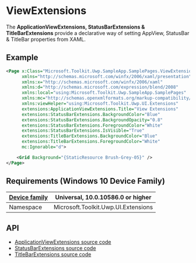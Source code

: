 # ViewExtensions

The **ApplicationViewExtensions, StatusBarExtensions & TitleBarExtensions** provide a declarative way of setting AppView, StatusBar & TitleBar properties from XAML.

## Example

```xml
<Page x:Class="Microsoft.Toolkit.Uwp.SampleApp.SamplePages.ViewExtensionsPage"
      xmlns="http://schemas.microsoft.com/winfx/2006/xaml/presentation"
      xmlns:x="http://schemas.microsoft.com/winfx/2006/xaml"
      xmlns:d="http://schemas.microsoft.com/expression/blend/2008"
      xmlns:local="using:Microsoft.Toolkit.Uwp.SampleApp.SamplePages"
      xmlns:mc="http://schemas.openxmlformats.org/markup-compatibility/2006"
      xmlns:viewHelper="using:Microsoft.Toolkit.Uwp.UI.Extensions"
      extensions:ApplicationViewExtensions.Title="View Extensions"
      extensions:StatusBarExtensions.BackgroundColor="Blue"
      extensions:StatusBarExtensions.BackgroundOpacity="0.8"
      extensions:StatusBarExtensions.ForegroundColor="White"
      extensions:StatusBarExtensions.IsVisible="True"
      extensions:TitleBarExtensions.BackgroundColor="Blue"
      extensions:TitleBarExtensions.ForegroundColor="White"
      mc:Ignorable="d">

    <Grid Background="{StaticResource Brush-Grey-05}" />
</Page>
```

## Requirements (Windows 10 Device Family)

| [Device family](http://go.microsoft.com/fwlink/p/?LinkID=526370) | Universal, 10.0.10586.0 or higher |
| --- | --- |
| Namespace | Microsoft.Toolkit.Uwp.UI.Extensions |

## API

* [ApplicationViewExtensions source code](https://github.com/Microsoft/UWPCommunityToolkit/blob/master/Microsoft.Toolkit.Uwp.UI/Extensions/ApplicationView.cs)
* [StatusBarExtensions source code](https://github.com/Microsoft/UWPCommunityToolkit/blob/master/Microsoft.Toolkit.Uwp.UI/Extensions/StatusBar.cs)
* [TitleBarExtensions source code](https://github.com/Microsoft/UWPCommunityToolkit/blob/master/Microsoft.Toolkit.Uwp.UI/Extensions/TitleBar.cs)

